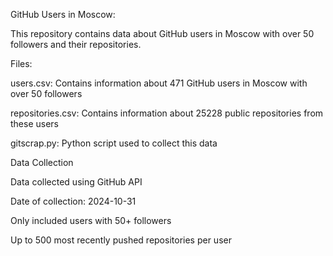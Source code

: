 GitHub Users in Moscow:

This repository contains data about GitHub users in Moscow with over 50 followers and their repositories.

Files:

users.csv: Contains information about 471 GitHub users in Moscow with over 50 followers

repositories.csv: Contains information about 25228 public repositories from these users

gitscrap.py: Python script used to collect this data

Data Collection

Data collected using GitHub API

Date of collection: 2024-10-31

Only included users with 50+ followers

Up to 500 most recently pushed repositories per user
